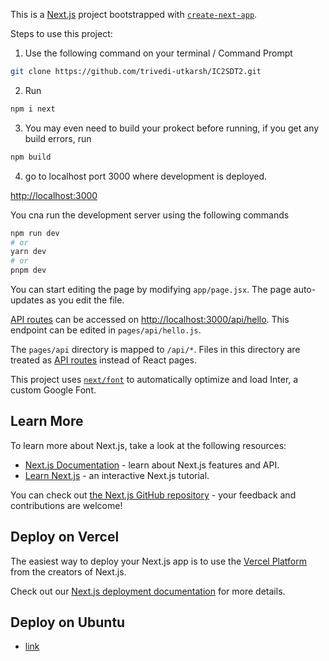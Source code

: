 This is a [Next.js](https://nextjs.org/) project bootstrapped with [`create-next-app`](https://github.com/vercel/next.js/tree/canary/packages/create-next-app).

Steps to use this project:

1. Use the following command on your terminal / Command Prompt


```bash
git clone https://github.com/trivedi-utkarsh/IC2SDT2.git
```

2. Run 

```bash
npm i next
```

3. You may even need to build your prokect before running, if you get any build errors, run

```bash
npm build
```

4. go to localhost port 3000 where development is deployed.

 [http://localhost:3000](http://localhost:3000) 


You cna run the development server using the following commands   

```bash
npm run dev
# or
yarn dev
# or
pnpm dev
```


You can start editing the page by modifying `app/page.jsx`. The page auto-updates as you edit the file.

[API routes](https://nextjs.org/docs/api-routes/introduction) can be accessed on [http://localhost:3000/api/hello](http://localhost:3000/api/hello). This endpoint can be edited in `pages/api/hello.js`.

The `pages/api` directory is mapped to `/api/*`. Files in this directory are treated as [API routes](https://nextjs.org/docs/api-routes/introduction) instead of React pages.

This project uses [`next/font`](https://nextjs.org/docs/basic-features/font-optimization) to automatically optimize and load Inter, a custom Google Font.

## Learn More

To learn more about Next.js, take a look at the following resources:

- [Next.js Documentation](https://nextjs.org/docs) - learn about Next.js features and API.
- [Learn Next.js](https://nextjs.org/learn) - an interactive Next.js tutorial.

You can check out [the Next.js GitHub repository](https://github.com/vercel/next.js/) - your feedback and contributions are welcome!

## Deploy on Vercel

The easiest way to deploy your Next.js app is to use the [Vercel Platform](https://vercel.com/new?utm_medium=default-template&filter=next.js&utm_source=create-next-app&utm_campaign=create-next-app-readme) from the creators of Next.js.

Check out our [Next.js deployment documentation](https://nextjs.org/docs/deployment) for more details.

## Deploy on Ubuntu
- [link](https://www.slingacademy.com/article/how-to-deploy-a-next-js-app-on-ubuntu-with-nginx-and-lets-encrypt/)
